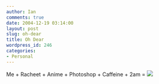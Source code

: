 ```yaml
---
author: Ian
comments: true
date: 2004-12-19 03:14:00
layout: post
slug: oh-dear
title: Oh Dear
wordpress_id: 246
categories:
- Personal
---
```


Me + Racheet + Anime + Photoshop + Caffeine + 2am = <img src=http://www.marmablue.co.uk/images/lj-icons/eye.gif>
